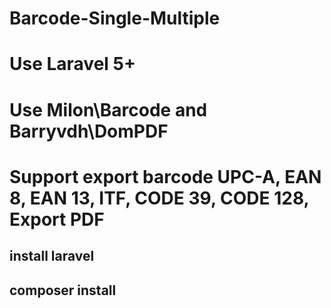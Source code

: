# Barcode-Single-Multiple

# Use Laravel 5+
# Use Milon\Barcode and Barryvdh\DomPDF

# Support export barcode UPC-A, EAN 8, EAN 13, ITF, CODE 39, CODE 128, Export PDF

## install laravel 
## composer install

